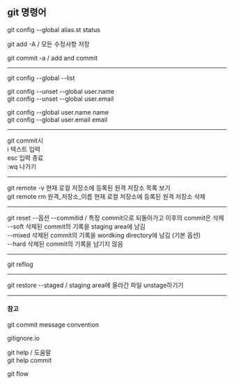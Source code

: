 ## git 명령어

git config --global alias.st status

git add -A / 모든 수정사항 저장

git commit -a / add and commit
______________

git config --global --list

git config --unset --global user.name  
git config --unset --global user.email

git config --global user.name name  
git config --global user.email email
______________

git commit시  
i 텍스트 입력  
esc 입력 종료  
:wq 나가기
______________

git remote -v 현재 로컬 저장소에 등록된 원격 저장소 목록 보기  
git remote rm 원격_저장소_이름 현재 로컬 저장소에 등록된 원격 저장소 삭제 
______________

git reset --옵션 --commitid / 특정 commit으로 되돌아가고 이후의 commit은 삭제  
--soft 삭제된 commit의 기록을 staging area에 남김  
--mixed 삭제된 commit의 기록을 wordking directory에 남김 (기본 옵션)   
--hard 삭제된 commit의 기록을 남기지 않음  
______________

git reflog

______________

git restore --staged <file> / staging area에 올라간 파일 unstage하기기

______________


#### 참고

git commit message convention  

gitignore.io

git help / 도움말  
git help commit

git flow